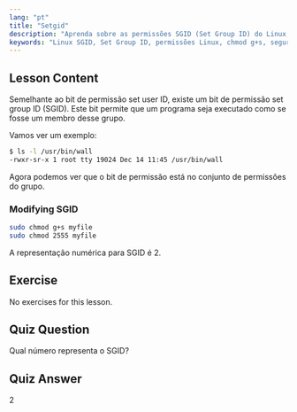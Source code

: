 ```yaml
---
lang: "pt"
title: "Setgid"
description: "Aprenda sobre as permissões SGID (Set Group ID) do Linux, como elas funcionam e como modificá-las. Entenda este conceito crucial de segurança do Linux."
keywords: "Linux SGID, Set Group ID, permissões Linux, chmod g+s, segurança Linux, Linux para iniciantes, tutorial Linux"
---
```


## Lesson Content

Semelhante ao bit de permissão set user ID, existe um bit de permissão set group ID (SGID). Este bit permite que um programa seja executado como se fosse um membro desse grupo.

Vamos ver um exemplo:

```bash
$ ls -l /usr/bin/wall
-rwxr-sr-x 1 root tty 19024 Dec 14 11:45 /usr/bin/wall
```

Agora podemos ver que o bit de permissão está no conjunto de permissões do grupo.

### Modifying SGID

```bash
sudo chmod g+s myfile
sudo chmod 2555 myfile
```

A representação numérica para SGID é 2.

## Exercise

No exercises for this lesson.

## Quiz Question

Qual número representa o SGID?

## Quiz Answer

2
